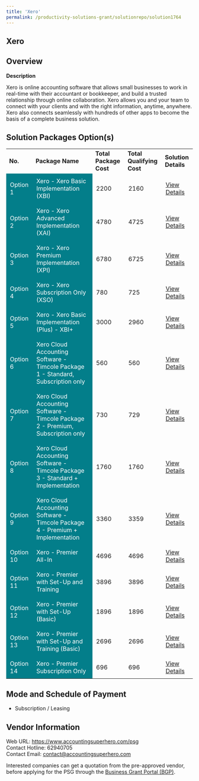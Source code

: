 ```yaml
---
title: 'Xero'
permalink: /productivity-solutions-grant/solutionrepo/solution1764
---
```


## Xero

## Overview

**Description**

Xero is online accounting software that allows small businesses
to work in real-time with their accountant or bookkeeper, and
build a trusted relationship through online collaboration. Xero
allows you and your team to connect with your clients and with
the right information, anytime, anywhere. Xero also connects
seamlessly with hundreds of other apps to become the basis of
a complete business solution.

## Solution Packages Option(s)

<table>
<tr>
<td><b>No.</b></td>
<td><b>Package Name</b></td>
<td><b>Total Package Cost</b></td>
<td><b>Total Qualifying Cost</b></td>
<td><b>Solution Details</b></td>
</tr>
<tr>
<td style='padding: 10px; background-color: #037E8A; color: #FFFFFF;'>Option 1</td>
<td style='padding: 10px; background-color: #037E8A; color: #FFFFFF;'>Xero - Xero Basic Implementation (XBI)</td>
<td style='padding: 10px;'>2200</td>
<td style='padding: 10px;'>2160</td>
<td style='padding: 10px;'><a href='https://www.gobusiness.gov.sg/images/psg/Desensitised_MFP_Annex_3_CR_wef_2_Sept_2021_Part_1.pdf' target='_blank'>View Details</a></td>
</tr>
<tr>
<td style='padding: 10px; background-color: #037E8A; color: #FFFFFF;'>Option 2</td>
<td style='padding: 10px; background-color: #037E8A; color: #FFFFFF;'>Xero - Xero Advanced Implementation (XAI)</td>
<td style='padding: 10px;'>4780</td>
<td style='padding: 10px;'>4725</td>
<td style='padding: 10px;'><a href='https://www.gobusiness.gov.sg/images/psg/Desensitised_MFP_Annex_3_CR_wef_2_Sept_2021_Part_2.pdf' target='_blank'>View Details</a></td>
</tr>
<tr>
<td style='padding: 10px; background-color: #037E8A; color: #FFFFFF;'>Option 3</td>
<td style='padding: 10px; background-color: #037E8A; color: #FFFFFF;'>Xero - Xero Premium Implementation (XPI)</td>
<td style='padding: 10px;'>6780</td>
<td style='padding: 10px;'>6725</td>
<td style='padding: 10px;'><a href='https://www.gobusiness.gov.sg/images/psg/Desensitised_MFP_Annex_3_CR_wef_2_Sept_2021_Part_3.pdf' target='_blank'>View Details</a></td>
</tr>
<tr>
<td style='padding: 10px; background-color: #037E8A; color: #FFFFFF;'>Option 4</td>
<td style='padding: 10px; background-color: #037E8A; color: #FFFFFF;'>Xero - Xero Subscription Only (XSO)</td>
<td style='padding: 10px;'>780</td>
<td style='padding: 10px;'>725</td>
<td style='padding: 10px;'><a href='https://www.gobusiness.gov.sg/images/psg/Desensitised_MFP_Annex_3_CR_wef_2_Sept_2021_Part_4.pdf' target='_blank'>View Details</a></td>
</tr>
<tr>
<td style='padding: 10px; background-color: #037E8A; color: #FFFFFF;'>Option 5</td>
<td style='padding: 10px; background-color: #037E8A; color: #FFFFFF;'>Xero - Xero Basic Implementation (Plus) - XBI+</td>
<td style='padding: 10px;'>3000</td>
<td style='padding: 10px;'>2960</td>
<td style='padding: 10px;'><a href='https://www.gobusiness.gov.sg/images/psg/Desensitised_MFP_Annex_3_CR_wef_2_Sept_2021_Part_5.pdf' target='_blank'>View Details</a></td>
</tr>
<tr>
<td style='padding: 10px; background-color: #037E8A; color: #FFFFFF;'>Option 6</td>
<td style='padding: 10px; background-color: #037E8A; color: #FFFFFF;'>Xero Cloud Accounting Software - Timcole Package 1 - Standard, Subscription only</td>
<td style='padding: 10px;'>560</td>
<td style='padding: 10px;'>560</td>
<td style='padding: 10px;'><a href='https://www.gobusiness.gov.sg/images/psg/Desensitised_Timcole_Annex_3_CR_wef_26_August_2021_Part_1.pdf' target='_blank'>View Details</a></td>
</tr>
<tr>
<td style='padding: 10px; background-color: #037E8A; color: #FFFFFF;'>Option 7</td>
<td style='padding: 10px; background-color: #037E8A; color: #FFFFFF;'>Xero Cloud Accounting Software - Timcole Package 2 - Premium, Subscription only</td>
<td style='padding: 10px;'>730</td>
<td style='padding: 10px;'>729</td>
<td style='padding: 10px;'><a href='https://www.gobusiness.gov.sg/images/psg/Desensitised_Timcole_Annex_3_CR_wef_26_August_2021_Part_2.pdf' target='_blank'>View Details</a></td>
</tr>
<tr>
<td style='padding: 10px; background-color: #037E8A; color: #FFFFFF;'>Option 8</td>
<td style='padding: 10px; background-color: #037E8A; color: #FFFFFF;'>Xero Cloud Accounting Software - Timcole Package 3 - Standard + Implementation</td>
<td style='padding: 10px;'>1760</td>
<td style='padding: 10px;'>1760</td>
<td style='padding: 10px;'><a href='https://www.gobusiness.gov.sg/images/psg/Desensitised_Timcole_Annex_3_CR_wef_26_August_2021_Part_3.pdf' target='_blank'>View Details</a></td>
</tr>
<tr>
<td style='padding: 10px; background-color: #037E8A; color: #FFFFFF;'>Option 9</td>
<td style='padding: 10px; background-color: #037E8A; color: #FFFFFF;'>Xero Cloud Accounting Software - Timcole Package 4 - Premium + Implementation</td>
<td style='padding: 10px;'>3360</td>
<td style='padding: 10px;'>3359</td>
<td style='padding: 10px;'><a href='https://www.gobusiness.gov.sg/images/psg/Desensitised_Timcole_Annex_3_CR_wef_26_August_2021_Part_4.pdf' target='_blank'>View Details</a></td>
</tr>
<tr>
<td style='padding: 10px; background-color: #037E8A; color: #FFFFFF;'>Option 10</td>
<td style='padding: 10px; background-color: #037E8A; color: #FFFFFF;'>Xero - Premier All-In</td>
<td style='padding: 10px;'>4696</td>
<td style='padding: 10px;'>4696</td>
<td style='padding: 10px;'><a href='https://www.gobusiness.gov.sg/images/psg/Desensitised_Central_Management_20200563_Annex_3_Part_1.pdf' target='_blank'>View Details</a></td>
</tr>
<tr>
<td style='padding: 10px; background-color: #037E8A; color: #FFFFFF;'>Option 11</td>
<td style='padding: 10px; background-color: #037E8A; color: #FFFFFF;'>Xero - Premier with Set-Up and Training </td>
<td style='padding: 10px;'>3896</td>
<td style='padding: 10px;'>3896</td>
<td style='padding: 10px;'><a href='https://www.gobusiness.gov.sg/images/psg/Desensitised_Central_Management_20200563_Annex_3_Part_2.pdf' target='_blank'>View Details</a></td>
</tr>
<tr>
<td style='padding: 10px; background-color: #037E8A; color: #FFFFFF;'>Option 12</td>
<td style='padding: 10px; background-color: #037E8A; color: #FFFFFF;'>Xero - Premier with Set-Up (Basic)</td>
<td style='padding: 10px;'>1896</td>
<td style='padding: 10px;'>1896</td>
<td style='padding: 10px;'><a href='https://www.gobusiness.gov.sg/images/psg/Desensitised_Central_Management_20200563_Annex_3_Part_3.pdf' target='_blank'>View Details</a></td>
</tr>
<tr>
<td style='padding: 10px; background-color: #037E8A; color: #FFFFFF;'>Option 13</td>
<td style='padding: 10px; background-color: #037E8A; color: #FFFFFF;'>Xero - Premier with Set-Up and Training (Basic)</td>
<td style='padding: 10px;'>2696</td>
<td style='padding: 10px;'>2696</td>
<td style='padding: 10px;'><a href='https://www.gobusiness.gov.sg/images/psg/Desensitised_Central_Management_20200563_Annex_3_Part_4.pdf' target='_blank'>View Details</a></td>
</tr>
<tr>
<td style='padding: 10px; background-color: #037E8A; color: #FFFFFF;'>Option 14</td>
<td style='padding: 10px; background-color: #037E8A; color: #FFFFFF;'>Xero - Premier Subscription Only</td>
<td style='padding: 10px;'>696</td>
<td style='padding: 10px;'>696</td>
<td style='padding: 10px;'><a href='https://www.gobusiness.gov.sg/images/psg/Desensitised_Central_Management_20200563_Annex_3_Part_5.pdf' target='_blank'>View Details</a></td>
</tr>
</table>

## Mode and Schedule of Payment

 - Subscription / Leasing

## Vendor Information

 Web URL: https://www.accountingsuperhero.com/psg<br>Contact Hotline: 62940705 <br>Contact Email: contact@accountingsuperhero.com <br>

Interested companies can get a quotation from the pre-approved vendor, before applying for the PSG through the <a href='https://www.businessgrants.gov.sg/' target='_blank' rel='noopener'>Business Grant Portal (BGP)</a>.

<script src="/jquery/resize-tables.js"></script>
